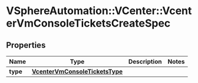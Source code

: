 # VSphereAutomation::VCenter::VcenterVmConsoleTicketsCreateSpec

## Properties
Name | Type | Description | Notes
------------ | ------------- | ------------- | -------------
**type** | [**VcenterVmConsoleTicketsType**](VcenterVmConsoleTicketsType.md) |  | 


